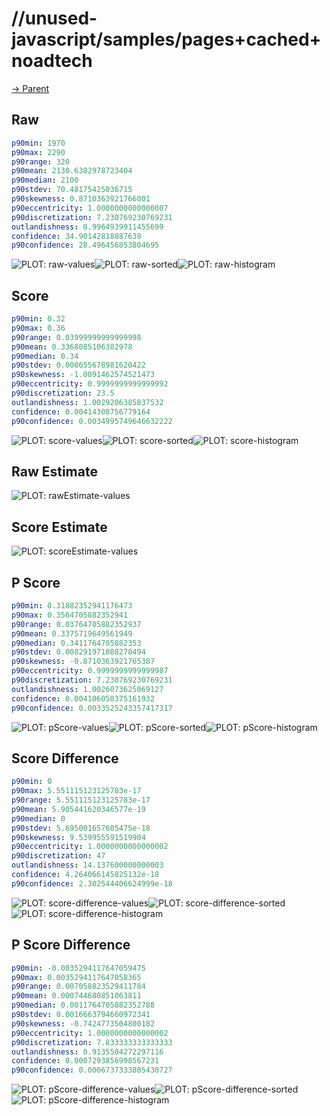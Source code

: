 
# //unused-javascript/samples/pages+cached+noadtech

[→ Parent](../..)


## Raw


```yaml
p90min: 1970
p90max: 2290
p90range: 320
p90mean: 2130.6382978723404
p90median: 2100
p90stdev: 70.48175425036715
p90skewness: 0.8710363921766001
p90eccentricity: 1.0000000000000007
p90discretization: 7.230769230769231
outlandishness: 0.9964939911455699
confidence: 34.90142818887639
p90confidence: 28.496456853804695

```

![PLOT: raw-values](./raw/values.svg)![PLOT: raw-sorted](./raw/sorted.svg)![PLOT: raw-histogram](./raw/histogram.svg)
## Score


```yaml
p90min: 0.32
p90max: 0.36
p90range: 0.03999999999999998
p90mean: 0.3368085106382978
p90median: 0.34
p90stdev: 0.008655678981620422
p90skewness: -1.0091462574521473
p90eccentricity: 0.9999999999999992
p90discretization: 23.5
outlandishness: 1.0029206385837532
confidence: 0.00414308756779164
p90confidence: 0.0034995749646632222

```

![PLOT: score-values](./score/values.svg)![PLOT: score-sorted](./score/sorted.svg)![PLOT: score-histogram](./score/histogram.svg)
## Raw Estimate

![PLOT: rawEstimate-values](./rawEstimate/values.svg)
## Score Estimate

![PLOT: scoreEstimate-values](./scoreEstimate/values.svg)
## P Score


```yaml
p90min: 0.31882352941176473
p90max: 0.3564705882352941
p90range: 0.03764705882352937
p90mean: 0.3375719649561949
p90median: 0.3411764705882353
p90stdev: 0.008291971088278494
p90skewness: -0.8710363921765387
p90eccentricity: 0.9999999999999987
p90discretization: 7.230769230769231
outlandishness: 1.0026073625069127
confidence: 0.004106050375161932
p90confidence: 0.0033525243357417317

```

![PLOT: pScore-values](./pScore/values.svg)![PLOT: pScore-sorted](./pScore/sorted.svg)![PLOT: pScore-histogram](./pScore/histogram.svg)
## Score Difference


```yaml
p90min: 0
p90max: 5.551115123125783e-17
p90range: 5.551115123125783e-17
p90mean: 5.905441620346577e-19
p90median: 0
p90stdev: 5.695001657605475e-18
p90skewness: 9.539955591519904
p90eccentricity: 1.0000000000000002
p90discretization: 47
outlandishness: 14.137600000000003
confidence: 4.264066145825132e-18
p90confidence: 2.302544406624999e-18

```

![PLOT: score-difference-values](./score-difference/values.svg)![PLOT: score-difference-sorted](./score-difference/sorted.svg)![PLOT: score-difference-histogram](./score-difference/histogram.svg)
## P Score Difference


```yaml
p90min: -0.0035294117647059475
p90max: 0.0035294117647058365
p90range: 0.007058823529411784
p90mean: 0.000744680851063811
p90median: 0.0011764705882352788
p90stdev: 0.0016663794660972341
p90skewness: -0.7424773504800182
p90eccentricity: 1.0000000000000002
p90discretization: 7.833333333333333
outlandishness: 0.9135504272297116
confidence: 0.0007293856998567231
p90confidence: 0.0006737333805430727

```

![PLOT: pScore-difference-values](./pScore-difference/values.svg)![PLOT: pScore-difference-sorted](./pScore-difference/sorted.svg)![PLOT: pScore-difference-histogram](./pScore-difference/histogram.svg)